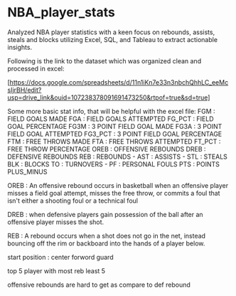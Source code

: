# NBA_player_stats
Analyzed NBA player statistics with a keen focus on rebounds, assists, steals and blocks utilizing Excel, SQL, and Tableau to extract actionable insights.

Following is the link to the dataset which was organized clean and processed in excel:

[https://docs.google.com/spreadsheets/d/11n1iKn7e33n3nbchQhhLC_eeMcsIjrBH/edit?usp=drive_link&ouid=107238378091691473250&rtpof=true&sd=true] 

Some more basic stat info, that will be helpful with the excel file:
FGM : FIELD GOALS MADE
FGA : FIELD GOALS ATTEMPTED
FG_PCT : FIELD GOAL PERCENTAGE
FG3M : 3 POINT FIELD GOAL MADE
FG3A : 3 POINT FIELD GOAL ATTEMPTED
FG3_PCT : 3 POINT FIELD GOAL PERCENTAGE
FTM : FREE THROWS MADE
FTA : FREE THROWS ATTEMPTED
FT_PCT : FREE THROW PERCENTAGE
OREB : OFFENSIVE REBOUNDS
DREB : DEFENSIVE REBOUNDS
REB : REBOUNDS -
AST : ASSISTS -
STL : STEALS 
BLK : BLOCKS
TO : TURNOVERS -
PF : PERSONAL FOULS
PTS : POINTS
PLUS_MINUS

OREB : An offensive rebound occurs in basketball when an offensive player misses a field goal attempt, misses the free throw, or commits a foul that isn't either a shooting foul or a technical foul

DREB : when defensive players gain possession of the ball after an offensive player misses the shot.

REB : A rebound occurs when a shot does not go in the net, instead bouncing off the rim or backboard into the hands of a player below.

start position : center forword guard

top 5 player with most reb
least 5

offensive rebounds are hard to get as compare to def rebound


